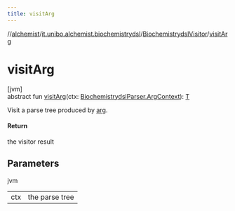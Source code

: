 ```yaml
---
title: visitArg
---
```

//[alchemist](../../../index.html)/[it.unibo.alchemist.biochemistrydsl](../index.html)/[BiochemistrydslVisitor](index.html)/[visitArg](visit-arg.html)



# visitArg



[jvm]\
abstract fun [visitArg](visit-arg.html)(ctx: [BiochemistrydslParser.ArgContext](../-biochemistrydsl-parser/-arg-context/index.html)): [T](../../it.unibo.alchemist.model.implementations.conditions/-generic-molecule-present/index.html)



Visit a parse tree produced by [arg](../-biochemistrydsl-parser/arg.html).



#### Return



the visitor result



## Parameters


jvm

| | |
|---|---|
| ctx | the parse tree |




